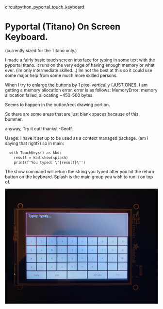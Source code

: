 circuitpython_pyportal_touch_keyboard 
# Pyportal (Titano) On Screen Keyboard.

(currently sized for the Titano only.)

I made a fairly basic touch screen interface for typing in some text with the pyportal titano. 
It runs on the very edge of having enough memory or what ever. (im only intermediate skilled...)
Im not the best at this so it could use some major help from some much more skilled persons.

When I try to enlarge the buttons by 1 pixel vertically (JUST ONE!), I am getting a memory allocation error.
error is as follows: 
    MemoryError: memory allocation failed, allocating ~450-500 bytes.
    
Seems to happen in the button/rect drawing portion.

So there are some areas that are just blank spaces because of this. bummer.

anyway, Try it out! 
thanks!
-Geoff.

Usage:
  I have it set up to be used as a context managed package. (am i saying that right?)
  so in main:
  
      with TouchKeys() as kbd:
        result = kbd.show(splash)
        print(f'You typed: \'{result}\'')
        
  The show command will return the string you typed after you hit the return button on the keyboard.
  Splash is the main group you wish to run it on top of.
 
![Image of the_OnScreenKeyboard](https://github.com/geoffllewellyn/circuitpython_pyportal_touch_keyboard/blob/master/titano_osk.jpg?raw=true)
